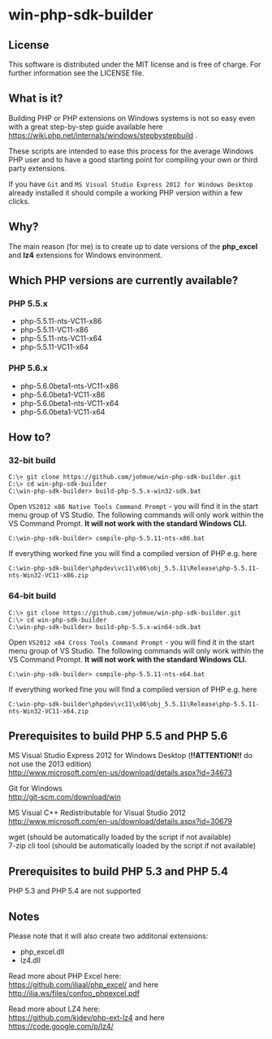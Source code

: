 # win-php-sdk-builder

## License

This software is distributed under the MIT license and is free of charge.
For further information see the LICENSE file.

## What is it?

Building PHP or PHP extensions on Windows systems is not so easy even with a great step-by-step
guide available here https://wiki.php.net/internals/windows/stepbystepbuild .

These scripts are intended to ease this process for the average Windows PHP user and to 
have a good starting point for compiling your own or third party extensions.

If you have ```Git``` and ```MS Visual Studio Express 2012 for Windows Desktop``` already installed it should
compile a working PHP version within a few clicks.

## Why?

The main reason (for me) is to create up to date versions of the **php_excel** and **lz4** extensions for Windows environment.

## Which PHP versions are currently available?

### PHP 5.5.x
- php-5.5.11-nts-VC11-x86
- php-5.5.11-VC11-x86
- php-5.5.11-nts-VC11-x64
- php-5.5.11-VC11-x64

### PHP 5.6.x
- php-5.6.0beta1-nts-VC11-x86
- php-5.6.0beta1-VC11-x86
- php-5.6.0beta1-nts-VC11-x64
- php-5.6.0beta1-VC11-x64

## How to?

### 32-bit build

    C:\> git clone https://github.com/johmue/win-php-sdk-builder.git
    C:\> cd win-php-sdk-builder
    C:\win-php-sdk-builder> build-php-5.5.x-win32-sdk.bat

Open ```VS2012 x86 Native Tools Command Prompt``` - you will find it in the start menu group of VS Studio.
The following commands will only work within the VS Command Prompt. **It will not work with the standard Windows CLI.**

    C:\win-php-sdk-builder> compile-php-5.5.11-nts-x86.bat

If everything worked fine you will find a compiled version of PHP e.g. here

    C:\win-php-sdk-builder\phpdev\vc11\x86\obj_5.5.11\Release\php-5.5.11-nts-Win32-VC11-x86.zip

### 64-bit build

    C:\> git clone https://github.com/johmue/win-php-sdk-builder.git
    C:\> cd win-php-sdk-builder
    C:\win-php-sdk-builder> build-php-5.5.x-win64-sdk.bat

Open ```VS2012 x64 Cross Tools Command Prompt``` - you will find it in the start menu group of VS Studio.
The following commands will only work within the VS Command Prompt. **It will not work with the standard Windows CLI.**

    C:\win-php-sdk-builder> compile-php-5.5.11-nts-x64.bat

If everything worked fine you will find a compiled version of PHP e.g. here

    C:\win-php-sdk-builder\phpdev\vc11\x86\obj_5.5.11\Release\php-5.5.11-nts-Win32-VC11-x64.zip

## Prerequisites to build PHP 5.5 and PHP 5.6

MS Visual Studio Express 2012 for Windows Desktop (**!!ATTENTION!!** do not use the 2013 edition)  
http://www.microsoft.com/en-us/download/details.aspx?id=34673

Git for Windows  
http://git-scm.com/download/win

MS Visual C++ Redistributable for Visual Studio 2012  
http://www.microsoft.com/en-us/download/details.aspx?id=30679

wget (should be automatically loaded by the script if not available)  
7-zip cli tool (should be automatically loaded by the script if not available)  

## Prerequisites to build PHP 5.3 and PHP 5.4

PHP 5.3 and PHP 5.4 are not supported

## Notes

Please note that it will also create two additonal extensions:

- php_excel.dll
- lz4.dll

Read more about PHP Excel here:  
https://github.com/iliaal/php_excel/ and here http://ilia.ws/files/confoo_phpexcel.pdf

Read more about LZ4 here:  
https://github.com/kjdev/php-ext-lz4 and here https://code.google.com/p/lz4/
